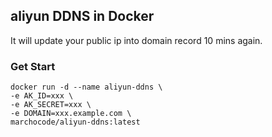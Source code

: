 ## aliyun DDNS in Docker
It will update your public ip into domain record 10 mins again.

### Get Start

```docker
docker run -d --name aliyun-ddns \
-e AK_ID=xxx \
-e AK_SECRET=xxx \
-e DOMAIN=xxx.example.com \
marchocode/aliyun-ddns:latest
```